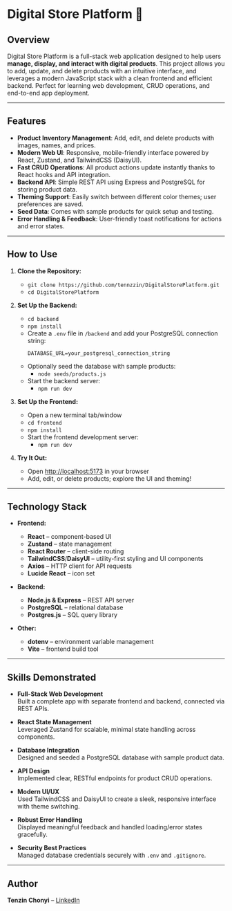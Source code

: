 # Digital Store Platform 🛒

## Overview

Digital Store Platform is a full-stack web application designed to help users **manage, display, and interact with digital products**. This project allows you to add, update, and delete products with an intuitive interface, and leverages a modern JavaScript stack with a clean frontend and efficient backend. Perfect for learning web development, CRUD operations, and end-to-end app deployment.

---

## Features

- **Product Inventory Management**: Add, edit, and delete products with images, names, and prices.
- **Modern Web UI**: Responsive, mobile-friendly interface powered by React, Zustand, and TailwindCSS (DaisyUI).
- **Fast CRUD Operations**: All product actions update instantly thanks to React hooks and API integration.
- **Backend API**: Simple REST API using Express and PostgreSQL for storing product data.
- **Theming Support**: Easily switch between different color themes; user preferences are saved.
- **Seed Data**: Comes with sample products for quick setup and testing.
- **Error Handling & Feedback**: User-friendly toast notifications for actions and error states.

---

## How to Use

1. **Clone the Repository:**  
   - `git clone https://github.com/tennzzin/DigitalStorePlatform.git`
   - `cd DigitalStorePlatform`

2. **Set Up the Backend:**  
   - `cd backend`
   - `npm install`
   - Create a `.env` file in `/backend` and add your PostgreSQL connection string:  
     ```
     DATABASE_URL=your_postgresql_connection_string
     ```
   - Optionally seed the database with sample products:  
     - `node seeds/products.js`
   - Start the backend server:  
     - `npm run dev`

3. **Set Up the Frontend:**  
   - Open a new terminal tab/window
   - `cd frontend`
   - `npm install`
   - Start the frontend development server:  
     - `npm run dev`

4. **Try It Out:**  
   - Open [http://localhost:5173](http://localhost:5173) in your browser
   - Add, edit, or delete products; explore the UI and theming!

---

## Technology Stack

- **Frontend:**  
  - **React** – component-based UI
  - **Zustand** – state management
  - **React Router** – client-side routing
  - **TailwindCSS**/**DaisyUI** – utility-first styling and UI components
  - **Axios** – HTTP client for API requests
  - **Lucide React** – icon set

- **Backend:**  
  - **Node.js & Express** – REST API server
  - **PostgreSQL** – relational database
  - **Postgres.js** – SQL query library

- **Other:**  
  - **dotenv** – environment variable management
  - **Vite** – frontend build tool

---

## Skills Demonstrated

- **Full-Stack Web Development**  
  Built a complete app with separate frontend and backend, connected via REST APIs.

- **React State Management**  
  Leveraged Zustand for scalable, minimal state handling across components.

- **Database Integration**  
  Designed and seeded a PostgreSQL database with sample product data.

- **API Design**  
  Implemented clear, RESTful endpoints for product CRUD operations.

- **Modern UI/UX**  
  Used TailwindCSS and DaisyUI to create a sleek, responsive interface with theme switching.

- **Robust Error Handling**  
  Displayed meaningful feedback and handled loading/error states gracefully.

- **Security Best Practices**  
  Managed database credentials securely with `.env` and `.gitignore`.

---

## Author

**Tenzin Chonyi** – [LinkedIn](http://www.linkedin.com/in/tenzin-chonyi)

```
